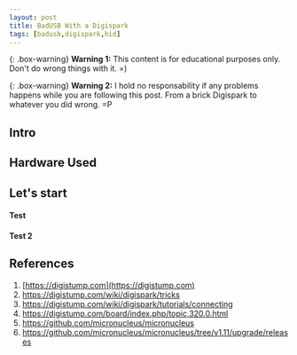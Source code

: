 ```yaml
---
layout: post
title: BadUSB With a Digispark
tags: [badusb,digispark,hid]
---
```


{: .box-warning}
**Warning 1:** This content is for educational purposes only. Don't do wrong things with it. =)

{: .box-warning} 
**Warning 2:** I hold no responsability if any problems happens while you are following this post. From a brick Digispark to whatever you did wrong. =P


## Intro

## Hardware Used

## Let's start

#### Test
#### Test 2

## References

1. [https://digistump.com](https://digistump.com)
2. https://digistump.com/wiki/digispark/tricks
3. https://digistump.com/wiki/digispark/tutorials/connecting
4. https://digistump.com/board/index.php/topic,320.0.html
5. https://github.com/micronucleus/micronucleus
6. https://github.com/micronucleus/micronucleus/tree/v1.11/upgrade/releases

